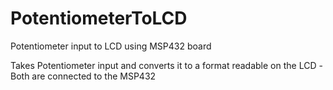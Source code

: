# PotentiometerToLCD
Potentiometer input to LCD using MSP432 board

Takes Potentiometer input and converts it to a format readable on the LCD
-Both are connected to the MSP432
